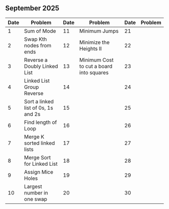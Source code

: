 ## September 2025

| Date | Problem                             | Date | Problem                                  | Date | Problem |
| ---- | ----------------------------------- | ---- | ---------------------------------------- | ---- | ------- |
| 1    | Sum of Mode                         | 11   | Minimum Jumps                            | 21   |         |
| 2    | Swap Kth nodes from ends            | 12   | Minimize the Heights II                  | 22   |         |
| 3    | Reverse a Doubly Linked List        | 13   | Minimum Cost to cut a board into squares | 23   |         |
| 4    | Linked List Group Reverse           | 14   |                                          | 24   |         |
| 5    | Sort a linked list of 0s, 1s and 2s | 15   |                                          | 25   |         |
| 6    | Find length of Loop                 | 16   |                                          | 26   |         |
| 7    | Merge K sorted linked lists         | 17   |                                          | 27   |         |
| 8    | Merge Sort for Linked List          | 18   |                                          | 28   |         |
| 9    | Assign Mice Holes                   | 19   |                                          | 29   |         |
| 10   | Largest number in one swap          | 20   |                                          | 30   |         |

